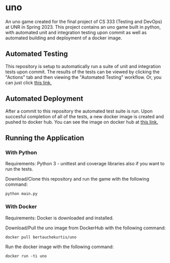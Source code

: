 # uno
An uno game created for the final project of CS 333 (Testing and DevOps) at UNR in Spring 2023. This project contains an uno game built in python, with automated unit and integration testing upon commit as well as automated building and deployment of a docker image.

## Automated Testing
This repository is setup to automatically run a suite of unit and integration tests upon commit. The results of the tests can be viewed by clicking the "Actions" tab and then viewing the "Automated Testing" workflow. Or, you can just click [this link.](https://github.com/bertauchekurtis/uno/actions/workflows/autoTestingScript.yml)

## Automated Deployment
After a commit to this repository the automated test suite is run. Upon succesful completion of all of the tests, a new docker image is created and pushed to docker hub. You can see the image on docker hub at [this link.](https://hub.docker.com/repository/docker/bertauchekurtis/uno/general)

## Running the Application
### With Python
Requirements: Python 3 - unittest and coverage libraries also if you want to run the tests.

Download/Clone this repository and run the game with the following command:
```
python main.py
````
### With Docker
Requirements: Docker is downloaded and installed.

Download/Pull the uno image from DockerHub with the following command:
```
docker pull bertauchekurtis/uno
```
Run the docker image with the following command:
```
docker run -ti uno
```

